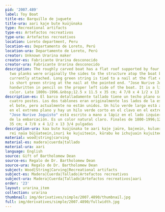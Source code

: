 ```yaml
---
pid: '2007.489'
label: Toy Boat
title-es: Barquillo de juguete
title-ura: aari kaje bute kuüjünaka
type: Recreational artifacts
type-es: Artefactos recreativos
type-ura: Artefactos recreativos
location: Loreto department, Peru
location-es: Departamento de Loreto, Perú
location-ura: Departamento de Loreto, Perú
creator: Unknown Urarina maker
creator-es: Fabricante Urarina desconocido
creator-ura: Fabricante Urarina desconocido
description: The roughly carved boat has a flat roof supported by four posts. The
  two planks were originally the sides to the structure atop the boat but are not
  currently attached. Long green string is tied to a nail at the flat end and there
  is short green string at the nail at the pointed end. "Jose Nurive Joguisto" is
  handwritten in pencil on the proper left side of the boat. It is a light natural
  color. Late 1800s-1996.&nbsp;12.5 x 11.5 x 35 cm; 4 7/8 x 4 1/2 x 13 3/4 in
description-es: El barco detalladamente tallado tiene un techo plano sostenido por
  cuatro postes. Los dos tablones eran originalmente los lados de la estructura sobre
  el bote, pero actualmente no están unidos. Un hilo verde largo está atado a un clavo
  en el extremo plano y hay un hilo verde corto en el clavo en el extremo puntiagudo.
  "Jose Nurive Joguisto" está escrito a mano a lápiz en el lado izquierdo derecho
  de la embarcación. Es un color natural claro. Finales de 1800-1996;12,5 x 11,5 x
  35 cm; 4 7/8 x 4 1/2 x 13 3/4 pulgadas
description-ura: kaa bute kuüjünaka te aari kaje jaüre, bajeein, kulueriteein, jeraneein
  rei naüa büjüateein,inuri ke kujuiteein, kürabu ke ichujuain kujuiteein
material: wood|string|carving
material-es: madera|cuerda|tallado
material-ura: aari
language: English
source: Gift of Bartholomew Dean
source-es: Regalo de Dr. Bartholomew Dean
source-ura: Regalo de Dr. Bartholomew Dean
subject: Wood|String|Carving|Recreational artifacts
subject-es: Madera|Cuerda|Tallado|Artefactos recreativos
subject-ura: Madera|Cuerda|Tallado|Artefactos recreativos|aari
order: '23'
layout: urarina_item
collection: urarina
thumbnail: img/derivatives/simple/2007.4890/thumbnail.jpg
full: img/derivatives/simple/2007.4890/fullwidth.jpg
---
```

